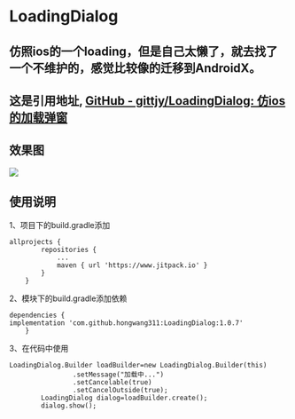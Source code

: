 LoadingDialog
==
仿照ios的一个loading，但是自己太懒了，就去找了一个不维护的，感觉比较像的迁移到AndroidX。
--
这是引用地址,
[GitHub - gittjy/LoadingDialog: 仿ios的加载弹窗](https://github.com/gittjy/LoadingDialog)
--
效果图
--
![](https://github.com/hongwang311/LoadingDialog/tree/main/demogif/自定义加载Dialog.gif)  



使用说明
--
1、项目下的build.gradle添加

```
allprojects {
		repositories {
			...
			maven { url 'https://www.jitpack.io' }
		}
	}
```
2、模块下的build.gradle添加依赖

```
dependencies {
implementation 'com.github.hongwang311:LoadingDialog:1.0.7'
	}
```
3、在代码中使用

```
LoadingDialog.Builder loadBuilder=new LoadingDialog.Builder(this)
                .setMessage("加载中...")
                .setCancelable(true)
                .setCancelOutside(true);
        LoadingDialog dialog=loadBuilder.create();
        dialog.show();
```

